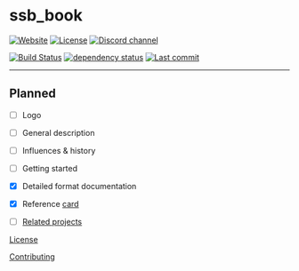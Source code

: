 # ssb_book
[![Website](https://img.shields.io/website/https/substation-beta.github.io.svg?label=book&logo=read%20the%20docs&logoColor=white)](https://substation-beta.github.io) [![License](https://img.shields.io/github/license/substation-beta/ssb_book.svg?logo=github)](https://github.com/substation-beta/ssb_book/blob/master/LICENSE) [![Discord channel](https://img.shields.io/discord/586927398277087235.svg?logo=discord)](https://discord.gg/H8HnPSv)

[![Build Status](https://img.shields.io/travis/substation-beta/ssb_book.svg?logo=travis)](https://travis-ci.org/substation-beta/ssb_book) [![dependency status](https://deps.rs/repo/github/substation-beta/ssb_book/status.svg)](https://deps.rs/repo/github/substation-beta/ssb_book) [![Last commit](https://img.shields.io/github/last-commit/substation-beta/ssb_book.svg?logo=github)](https://github.com/substation-beta/ssb_book/graphs/commit-activity)

---

## Planned
- [ ] Logo 
- [ ]  General description
- [ ]  Influences & history
- [ ]  Getting started
- [x] Detailed format documentation
- [x] Reference [card](https://www.khronos.org/files/opengl-quick-reference-card.pdf)
- [ ] [Related projects](https://github.com/substation-beta)


[License](./LICENSE)

[Contributing](./CONTRIBUTING.md)
